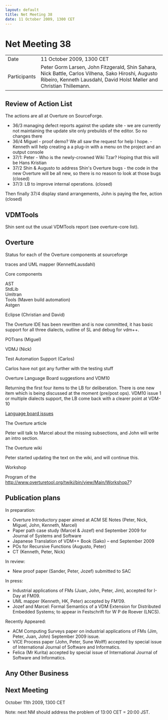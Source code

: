 ```yaml
---
layout: default
title: Net Meeting 38
date: 11 October 2009, 1300 CET
---
```


<script src="http://code.jquery.com/jquery-1.11.1.min.js">
</script>
<script src="/javascripts/edit.js"></script>
<script>setEditButonNm();</script>

# Net Meeting 38

|||
|---|---|
| Date | 11 October 2009, 1300 CET |
| Participants | Peter Gorm Larsen, John Fitzgerald, Shin Sahara, Nick Battle, Carlos Vilhena, Sako Hiroshi, Augusto Ribeiro, Kenneth Lausdahl, David Holst Møller and Christian Thillemann. |

Review of Action List
---------------------

The actions are all at Overture on SourceForge.

-   36/3 managing defect reports against the update site - we are
    currently not maintaining the update site only prebuilds of the
    editor. So no changes there
-   36/4 Miguel - proof demo? We all saw the request for help I hope. -
    Kenneth will help creating a a plug-in with a menu on the project
    and an output console
-   37/1: Peter - Who is the newly-crowned Wiki Tzar? Hoping that this
    will be Hans Kristian
-   37/2 Shin & Augusto to address Shin's Overture bugs - the code in
    the new Overture will be all new, so there is no reason to look at
    those bugs (closed)
-   37/3: LB to improve internal operations. (closed)

Then finally 37/4 display stand arrangements, John is paying the fee,
action (closed)

VDMTools
--------

Shin sent out the usual VDMTools report (see overture-core list).

Overture
--------

Status for each of the Overture components at sourceforge

traces and UML mapper (KennethLausdahl)

Core components

AST\
StdLib\
Umltran\
Tools (Maven build automation)\
Astgen

<!-- -->

Eclipse (Christian and David)

The Overture IDE has been rewritten and is now committed, it has basic
support for all three dialects, outline of SL and debug for vdm++.

POTrans (Miguel)

<!-- -->

VDMJ (Nick)

<!-- -->

Test Automation Support (Carlos)

Carlos have not got any further with the testing stuff

Overture Language Board suggestions and VDM10

Returning the first four items to the LB for deliberation. There is one
new item which is being discussed at the moment (pre/post ops). VDM10
issue 1 or multiple dialects support, the LB come back with a clearer
point at VDM-10

[Language board
issues](http://sourceforge.net/tracker/?group_id=141350&atid=1127184)

The Overture article

Peter will talk to Marcel about the missing subsections, and John will
write an intro section.

The Overture wiki

Peter started updating the text on the wiki, and will continue this.

Workshop

Program of the
<http://www.overturetool.org/twiki/bin/view/Main/Workshop7>?

Publication plans
-----------------

In preparation:

-   Overture Introductory paper aimed at ACM SE Notes (Peter, Nick,
    Miguel, John, Kenneth, Marcel)
-   Paper path case study (Marcel & Jozef) end September 2009 for
    Journal of Systems and Software
-   Japanese Translation of VDM++ Book (Sako) – end September 2009
-   POs for Recursive Functions (Augusto, Peter)
-   CT (Kenneth, Peter, Nick)

In review:

-   New proof paper (Sander, Peter, Jozef) submitted to SAC

In press:

-   Industrial applications of FMs (Juan, John, Peter, Jim), accepted
    for I-Day at FM09.
-   UML mapper (Kenneth, HK, Peter) accepted by FM’09.
-   Jozef and Marcel: Formal Semantics of a VDM Extension for
    Distributed Embedded Systems; to appear in Festschrift for W P de
    Roever (LNCS).

Recently Appeared:

-   ACM Computing Surveys paper on industrial applications of FMs (Jim,
    Peter, Juan, John) September 2009 issue.
-   VICE Process paper (John, Peter, Sune Wolff) accepted by special
    issue of International Journal of Software and Informatics.
-   Felica (Mr Kurita) accepted by special issue of International
    Journal of Software and Informatics.

Any Other Business
------------------

Next Meeting
------------

October 11th 2009, 1300 CET

Note: next NM should address the problem of 13:00 CET = 20:00 JST.

   <div id="edit_page_div"></div>